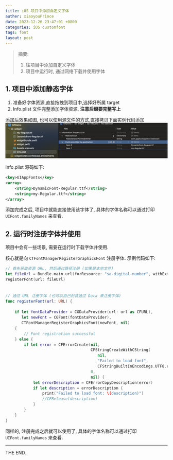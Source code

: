 ```yaml
---
title: iOS 项目中添加自定义字体
auther: xiaoyouPrince
date: 2023-12-26 23:47:01 +0800
categories: iOS customfont
tags: font
layout: post
---
```


<!--# iOS 项目中添加自定义字体-->

> 摘要:
> 1. 往项目中添加自定义字体
> 2. 项目中运行时, 通过网络下载并使用字体

## 1. 项目中添加静态字体

1. 准备好字体资源,直接拖拽到项目中,选择好所属 target
2. Info.plist 文件完整添加字体资源, **注意后缀要完整写上**

添加后效果如图, 也可以使用源文件的方式,直接拷贝下面实例代码添加
![](/media/iOS项目添加自定义字体/font.png)

Info.plist 源码如下:

```xml
<key>UIAppFonts</key>
<array>
    <string>DynamicFont-Regular.ttf</string>
    <string>my-Regular.ttf</string>
</array>
```

添加完成之后, 项目中就能直接使用该字体了, 具体的字体名称可以通过打印 `UIFont.familyNames` 来查看.

## 2. 运行时注册字体并使用

项目中会有一些场景, 需要在运行时下载字体并使用.

核心就是向 `CTFontManagerRegisterGraphicsFont` 注册字体. 示例代码如下:

```swift
// 首先获取资源 URL, 然后通过路径注册 (如果是本地文件)
let fileUrl = Bundle.main.url(forResource: "sa-digital-number", withExtension: ".ttf")!
registerFont(url: fileUrl)


// 通过 URL 注册字体 (也可以自己封装通过 Data 来注册字体)
func registerFont(url: URL) {
        
    if let fontDataProvider = CGDataProvider(url: url as CFURL),
       let newFont = CGFont(fontDataProvider),
       CTFontManagerRegisterGraphicsFont(newFont, nil)
    {
        // Font registration successful
    } else {
        if let error = CFErrorCreate(nil, 
                                     CFStringCreateWithCString(
                                        nil,
                                        "Failed to load font",
                                        CFStringBuiltInEncodings.UTF8.rawValue),
                                     0,
                                     nil) {
            let errorDescription = CFErrorCopyDescription(error)
            if let description = errorDescription {
                print("Failed to load font: \(description)")
                //CFRelease(description)
            }
        }
    }
}
```

同样的, 注册完成之后就可以使用了, 具体的字体名称可以通过打印 `UIFont.familyNames` 来查看.

----
THE END.

